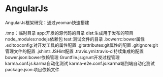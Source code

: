 AngularJs
=========

 AngularJs框架研究：通过yeoman快速搭建

 .tmp：临时目录
 app:开发的源代码的目录
 dist:生成用于发布的项目
 node_modules:nodejs依赖包
 test:测试文件的目录
 .bowerrc:bower属性
 .editooconfig:对开发工具的属性配置
 .gitattributes:git属性的配置
 .gitignore:git管理文件的配置
 .jshintr:JSHint配置
 .travis.yml:travis-ci持续集成的配置
 bower.json:bower依赖管理
 Gruntfile.js:grunt开发过程管理
 karma.conf.js:karma自动化测试
 karma-e2e.conf.js:karma端到端自动化测试
 package.json:项目依赖文件